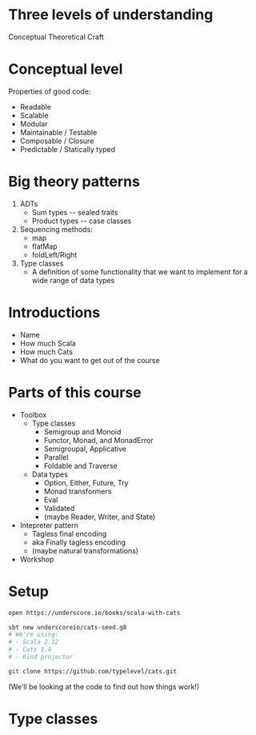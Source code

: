 # Three levels of understanding

Conceptual
Theoretical
Craft

# Conceptual level

Properties of good code:

- Readable
- Scalable
- Modular
- Maintainable / Testable
- Composable / Closure
- Predictable / Statically typed

# Big theory patterns

1. ADTs
   - Sum types     -- sealed traits
   - Product types -- case classes
2. Sequencing methods:
   - map
   - flatMap
   - foldLeft/Right
3. Type classes
   - A definition of some
     functionality that we want to
     implement for a wide range of
     data types

# Introductions

- Name
- How much Scala
- How much Cats
- What do you want to get out of
  the course

# Parts of this course

- Toolbox
  - Type classes
    - Semigroup and Monoid
    - Functor, Monad, and MonadError
    - Semigroupal, Applicative
    - Parallel
    - Foldable and Traverse
  - Data types
    - Option, Either, Future, Try
    - Monad transformers
    - Eval
    - Validated
    - (maybe Reader, Writer, and State)
- Intepreter pattern
  - Tagless final encoding
  - aka Finally tagless encoding
  - (maybe natural transformations)
- Workshop

# Setup

```bash
open https://underscore.io/books/scala-with-cats

sbt new underscoreio/cats-seed.g8
# We're using:
# - Scala 2.12
# - Cats 1.4
# - Kind projector

git clone https://github.com/typelevel/cats.git
```

(We'll be looking at the code to find out how things work!)

# Type classes





